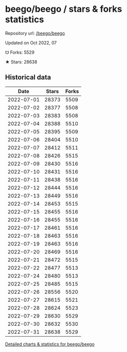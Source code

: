 # beego/beego / stars & forks statistics

Repository url: [/beego/beego](https://github.com/beego/beego)

Updated on Oct 2022, 07

☋ Forks: 5529

★ Stars: 28638

## Historical data
| Date | Stars | Forks |
|------|-------|-------|
| 2022-07-01 | 28373 | 5509 | 
| 2022-07-02 | 28377 | 5508 | 
| 2022-07-03 | 28383 | 5508 | 
| 2022-07-04 | 28388 | 5510 | 
| 2022-07-05 | 28395 | 5509 | 
| 2022-07-06 | 28404 | 5510 | 
| 2022-07-07 | 28412 | 5511 | 
| 2022-07-08 | 28426 | 5515 | 
| 2022-07-09 | 28430 | 5516 | 
| 2022-07-10 | 28431 | 5516 | 
| 2022-07-11 | 28438 | 5516 | 
| 2022-07-12 | 28444 | 5516 | 
| 2022-07-13 | 28449 | 5516 | 
| 2022-07-14 | 28453 | 5515 | 
| 2022-07-15 | 28455 | 5516 | 
| 2022-07-16 | 28455 | 5516 | 
| 2022-07-17 | 28461 | 5516 | 
| 2022-07-18 | 28463 | 5516 | 
| 2022-07-19 | 28463 | 5516 | 
| 2022-07-20 | 28469 | 5516 | 
| 2022-07-21 | 28472 | 5515 | 
| 2022-07-22 | 28477 | 5513 | 
| 2022-07-24 | 28480 | 5513 | 
| 2022-07-25 | 28485 | 5515 | 
| 2022-07-26 | 28556 | 5520 | 
| 2022-07-27 | 28615 | 5521 | 
| 2022-07-28 | 28624 | 5523 | 
| 2022-07-29 | 28630 | 5529 | 
| 2022-07-30 | 28632 | 5530 | 
| 2022-07-31 | 28638 | 5529 | 


[Detailed charts & statistics for beego/beego](https://reviewgithub.com/rep/beego/beego)
